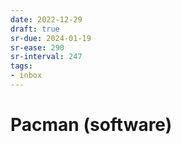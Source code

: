 ```yaml
---
date: 2022-12-29
draft: true
sr-due: 2024-01-19
sr-ease: 290
sr-interval: 247
tags:
- inbox
---
```


# Pacman (software)